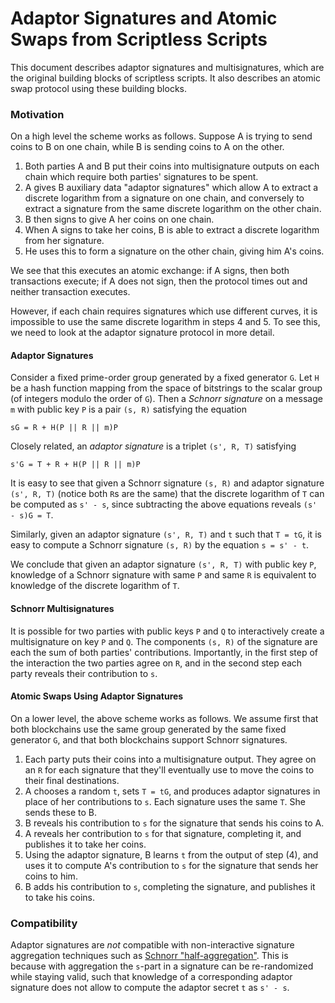 Adaptor Signatures and Atomic Swaps from Scriptless Scripts
===========================

This document describes adaptor signatures and multisignatures, which are the
original building blocks of scriptless scripts. It also describes an atomic
swap protocol using these building blocks.

### Motivation

On a high level the scheme works as follows. Suppose A is trying to send coins
to B on one chain, while B is sending coins to A on the other.

1. Both parties A and B put their coins into multisignature outputs on each chain
   which require both parties' signatures to be spent.
2. A gives B auxiliary data "adaptor signatures" which allow A to extract a
   discrete logarithm from a signature on one chain, and conversely to extract a
   signature from the same discrete logarithm on the other chain.
3. B then signs to give A her coins on one chain.
4. When A signs to take her coins, B is able to extract a discrete logarithm
   from her signature.
5. He uses this to form a signature on the other chain, giving him A's coins.

We see that this executes an atomic exchange: if A signs, then both transactions
execute; if A does not sign, then the protocol times out and neither transaction
executes.

However, if each chain requires signatures which use different curves, it is
impossible to use the same discrete logarithm in steps 4 and 5. To see this,
we need to look at the adaptor signature protocol in more detail.

#### Adaptor Signatures

Consider a fixed prime-order group generated by a fixed generator `G`. Let `H`
be a hash function mapping from the space of bitstrings to the scalar group (of
integers modulo the order of `G`). Then a _Schnorr signature_ on a message `m`
with public key `P` is a pair `(s, R)` satisfying the equation

```
sG = R + H(P || R || m)P
```
Closely related, an _adaptor signature_ is a triplet `(s', R, T)` satisfying
```
s'G = T + R + H(P || R || m)P
```
It is easy to see that given a Schnorr signature `(s, R)` and adaptor signature
`(s', R, T)` (notice both `R`s are the same) that the discrete logarithm of `T`
can be computed as `s' - s`, since subtracting the above equations reveals
`(s' - s)G = T`.

Similarly, given an adaptor signature `(s', R, T)` and `t` such that `T = tG`,
it is easy to compute a Schnorr signature `(s, R)` by the equation `s = s' - t`.

We conclude that given an adaptor signature `(s', R, T)` with public key `P`,
knowledge of a Schnorr signature with same `P` and same `R` is equivalent to
knowledge of the discrete logarithm of `T`.

#### Schnorr Multisignatures

It is possible for two parties with public keys `P` and `Q` to interactively
create a multisignature on key `P` and `Q`. The components `(s, R)` of the
signature are each the sum of both parties' contributions. Importantly, in
the first step of the interaction the two parties agree on `R`, and in the
second step each party reveals their contribution to `s`.

#### Atomic Swaps Using Adaptor Signatures

On a lower level, the above scheme works as follows. We assume first that both
blockchains use the same group generated by the same fixed generator `G`, and
that both blockchains support Schnorr signatures.

1. Each party puts their coins into a multisignature output. They agree on an
   `R` for each signature that they'll eventually use to move the coins to their
   final destinations.
2. A chooses a random `t`, sets `T = tG`, and produces adaptor signatures in place
   of her contributions to `s`. Each signature uses the same `T`. She sends these
   to B.
3. B reveals his contribution to `s` for the signature that sends his coins to A.
4. A reveals her contribution to `s` for that signature, completing it, and
   publishes it to take her coins.
5. Using the adaptor signature, B learns `t` from the output of step (4), and uses
   it to compute A's contribution to `s` for the signature that sends her coins to
   him.
6. B adds his contribution to `s`, completing the signature, and publishes it to
   take his coins.

### Compatibility

Adaptor signatures are *not* compatible with non-interactive signature
aggregation techniques such as [Schnorr
"half-aggregation"](https://lists.linuxfoundation.org/pipermail/bitcoin-dev/2017-May/014272.html).
This is because with aggregation the `s`-part in a signature can be
re-randomized while staying valid, such that knowledge of a corresponding
adaptor signature does not allow to compute the adaptor secret `t` as `s' - s`.

